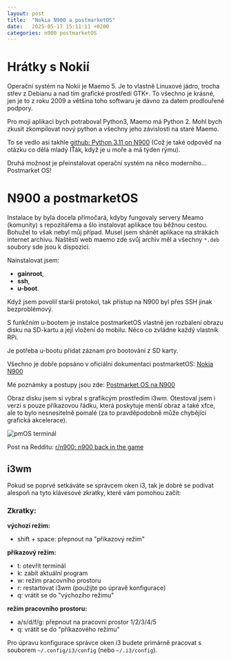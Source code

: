 ```yaml
---
layout: post
title:  "Nokia N900 a postmarketOS"
date:   2025-05-17 15:11:11 +0200
categories: n900 postmarketOS
---
```


# Hrátky s Nokií

Operační systém na Nokii je Maemo 5. Je to vlastně Linuxové jádro, trocha střev z Debianu a nad tím grafické prostředí GTK+. To všechno je krásné, jen je to z roku 2009 a většina toho softwaru je dávno za datem prodlouřené podpory.

Pro mojí aplikaci bych potraboval Python3, Maemo má Python 2. Mohl bych zkusit zkompilovat nový python a všechny jeho závislosti na staré Maemo. 

To se vedlo asi takhle [github: Python 3.11 on N900](https://github.com/elPytel/Python_3.11_on_N900) (Což je také odpověď na otázku co dělá mladý IŤák, když je u moře a má týden rýmu).

Druhá možnost je přeinstalovat operační systém na něco moderního...
Postmarket OS!

# N900 a postmarketOS

Instalace by byla docela přímočará, kdyby fungovaly servery Meamo (komunity) s repozitářema a šlo instalovat aplikace tou běžnou cestou. Bohužel to však nebyl můj případ. Musel jsem shánět aplikace na strákách internet archivu. Naštěstí web maemo zde svůj archiv měl a všechny `*.deb` soubory sde jsou k dispozici. 

Nainstalovat jsem:
- **gainroot**,
- **ssh**,
- **u-boot**. 

Když jsem povolil starší protokol, tak přístup na N900 byl přes SSH jinak bezproblémový.

S funkčním u-bootem je instalce postmarketOS vlastně jen rozbalení obrazu disku na SD-kartu a její vložení do mobilu. Něco co zvládne každý vlastník RPi.

Je potřeba u-bootu přidat záznam pro bootování z SD karty.

Všechno je dobře popsáno v oficiální dokumentaci postmarketOS: [Nokia N900 ](https://wiki.postmarketos.org/wiki/Nokia_N900_(nokia-n900))

Mé poznámky a postupy jsou zde:
[Postmarket OS na N900](https://github.com/elPytel/nokia-n900-notes/blob/main/pmOS_files/Postmarket%20OS.md)

Obraz disku jsem si vybral s grafikcým prostředím i3wm. Otestoval jsem i verzi s pouze příkazovou řádku, která poskytuje menší obraz a také xfce, ale to bylo nesnesitelně pomalé (za to pravděpodobně může chybějící grafická akcelerace).

![pmOS terminál](https://i.redd.it/6aki9gtqtb1f1.png)

Post na Redditu: [r/n900: n900 back in the game](https://www.reddit.com/r/n900/comments/1koqmgo/n900_back_in_the_game/)

## i3wm

Pokud se poprvé setkáváte se správcem oken i3, tak je dobré se podívat alespoň na tyto klávesové zkratky, které vám pomohou začít:

### Zkratky:

**výchozí režim:**
- shift + space: přepnout na "příkazový režim"

**příkazový režim:**
- t: otevřít terminál
- k: zabít aktuální program
- w: režim pracovního prostoru
- r: restartovat i3wm (použijte po úpravě konfigurace)
- q: vrátit se do "výchozího režimu"

**režim pracovního prostoru:**
- a/s/d/f/g: přepnout na pracovní prostor 1/2/3/4/5
- q: vrátit se do "příkazového režimu"

Pro úpravu konfigurace správce oken i3 budete primárně pracovat s souborem `~/.config/i3/config` (nebo `~/.i3/config`).
